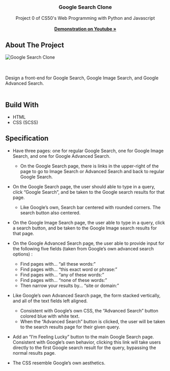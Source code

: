 <div align="center">
    <h3 align="center">Google Search Clone</h3>
    <p align="center">
        Project 0 of CS50's Web Programming with Python and Javascript
        <br />
        <br />
        <a href="https://youtu.be/A8zyXdrBk2E"><strong>Demonstration on Youtube »</strong></a>
    </p>
</div>

## About The Project

![Google Search
Clone](https://user-images.githubusercontent.com/92363152/199797069-e385ce21-a3b4-4c6c-b1de-531e9403dd1b.png)

<br />
<br />
Design a front-end for Google Search, Google Image Search, and Google Advanced Search.
<br />
<br />

## Build With

* HTML
* CSS (SCSS)

## Specification

* Have three pages: one for regular Google Search, one for Google Image Search, and one for Google Advanced Search.

    - On the Google Search page, there is links in the upper-right of the page to go to Image Search or Advanced Search and back to regular Google Search.

* On the Google Search page, the user should able to type in a query, click “Google Search”, and be taken to the Google search results for that page.

    - Like Google’s own, Search bar centered with rounded corners. The search button also centered.

* On the Google Image Search page, the user able to type in a query, click a search button, and be taken to the Google Image search results for that page.

* On the Google Advanced Search page, the user able to provide input for the following five fields (taken from Google’s own advanced search options) :

    - Find pages with… “all these words:”
    - Find pages with… “this exact word or phrase:”
    - Find pages with… “any of these words:”
    - Find pages with… “none of these words:”
    - Then narrow your results by… “site or domain:”

* Like Google’s own Advanced Search page, the form stacked vertically, and all of the text fields left aligned.

    - Consistent with Google’s own CSS, the “Advanced Search” button colored blue with white text.
    - When the “Advanced Search” button is clicked, the user will be taken to the search results page for their given query.

* Add an “I’m Feeling Lucky” button to the main Google Search page. Consistent with Google’s own behavior, clicking this link will take users directly to the first Google search result for the query, bypassing the normal results page.

* The CSS resemble Google’s own aesthetics.
